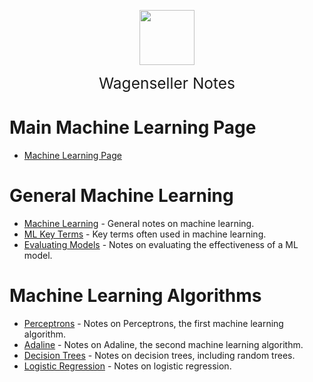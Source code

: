 <img
    src="./assets/img/bailey.jpg"
    width="88"
    style="display: block; width: 88px; margin: auto; margin-bottom: 1em"
/><span style="display: block; text-align: center; font-size: 1.75em;"> Wagenseller Notes </span>

# Main Machine Learning Page
 - [Machine Learning Page](/learn_to_code/machine_learning/)

# General Machine Learning
 - [Machine Learning](/learn_to_code/machine_learning/machine_learning) - General notes on machine learning.
 - [ML Key Terms](/learn_to_code/machine_learning/ml_key_terms) - Key terms often used in machine learning. 
 - [Evaluating Models](/learn_to_code/machine_learning/evaluating_models) - Notes on evaluating the effectiveness of a ML model.
 
# Machine Learning Algorithms
 - [Perceptrons](/learn_to_code/machine_learning/perceptron) - Notes on Perceptrons, the first machine learning algorithm.
 - [Adaline](/learn_to_code/machine_learning/adaline) - Notes on Adaline, the second machine learning algorithm. 
 - [Decision Trees](/learn_to_code/machine_learning/decision_trees) - Notes on decision trees, including random trees.
 - [Logistic Regression](/learn_to_code/machine_learning/logistic_regression) - Notes on logistic regression.
 